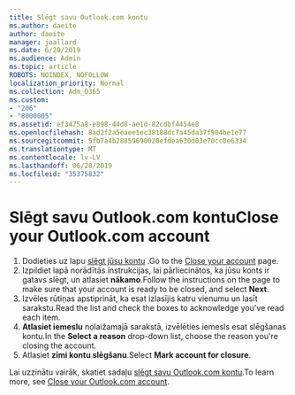 ```yaml
---
title: Slēgt savu Outlook.com kontu
ms.author: daeite
author: daeite
manager: joallard
ms.date: 6/20/2019
ms.audience: Admin
ms.topic: article
ROBOTS: NOINDEX, NOFOLLOW
localization_priority: Normal
ms.collection: Adm_O365
ms.custom:
- "206"
- "8000005"
ms.assetid: ef3475a8-e898-44d8-ae1d-82cdbf4454e8
ms.openlocfilehash: 8ad2f2a5eaee1ec38188dc7a45da37f904be1e77
ms.sourcegitcommit: 5fb7a4b28859690020efdea630d03e70cc0e6334
ms.translationtype: MT
ms.contentlocale: lv-LV
ms.lasthandoff: 06/28/2019
ms.locfileid: "35375832"
---
```

# <a name="close-your-outlookcom-account"></a><span data-ttu-id="97a65-102">Slēgt savu Outlook.com kontu</span><span class="sxs-lookup"><span data-stu-id="97a65-102">Close your Outlook.com account</span></span>

1. <span data-ttu-id="97a65-103">Dodieties uz lapu [slēgt jūsu kontu](https://go.microsoft.com/fwlink/p/?linkid=845493) .</span><span class="sxs-lookup"><span data-stu-id="97a65-103">Go to the [Close your account](https://go.microsoft.com/fwlink/p/?linkid=845493) page.</span></span>
2. <span data-ttu-id="97a65-104">Izpildiet lapā norādītās instrukcijas, lai pārliecinātos, ka jūsu konts ir gatavs slēgt, un atlasiet **nākamo**.</span><span class="sxs-lookup"><span data-stu-id="97a65-104">Follow the instructions on the page to make sure that your account is ready to be closed, and select **Next**.</span></span>
3. <span data-ttu-id="97a65-105">Izvēles rūtiņas apstiprināt, ka esat izlasījis katru vienumu un lasīt sarakstu.</span><span class="sxs-lookup"><span data-stu-id="97a65-105">Read the list and check the boxes to acknowledge you've read each item.</span></span>
4. <span data-ttu-id="97a65-106">**Atlasiet iemeslu** nolaižamajā sarakstā, izvēlēties iemesls esat slēgšanas kontu.</span><span class="sxs-lookup"><span data-stu-id="97a65-106">In the **Select a reason** drop-down list, choose the reason you're closing the account.</span></span>
5. <span data-ttu-id="97a65-107">Atlasiet **zīmi kontu slēgšanu**.</span><span class="sxs-lookup"><span data-stu-id="97a65-107">Select **Mark account for closure**.</span></span>

<span data-ttu-id="97a65-108">Lai uzzinātu vairāk, skatiet sadaļu [slēgt savu Outlook.com kontu](https://support.office.com/article/564b801e-2a47-4cb2-afa8-12ead3185038?wt.mc_id=Office_Outlook_com_Alchemy).</span><span class="sxs-lookup"><span data-stu-id="97a65-108">To learn more, see [Close your Outlook.com account](https://support.office.com/article/564b801e-2a47-4cb2-afa8-12ead3185038?wt.mc_id=Office_Outlook_com_Alchemy).</span></span>
  